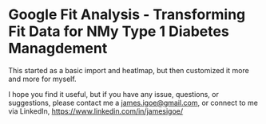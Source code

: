 # Google Fit Analysis - Transforming Fit Data for NMy Type 1 Diabetes Managdement

This started as a basic import and heatlmap, but then customized it more and more for myself.

I hope you find it useful, but if you have any issue, questions, or suggestions, please contact me a james.igoe@gmail.com, or connect to me via LinkedIn, https://www.linkedin.com/in/jamesigoe/

